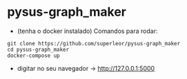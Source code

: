 # pysus-graph_maker

- (tenha o docker instalado)
Comandos para rodar:
```
git clone https://github.com/superleor/pysus-graph_maker
cd pysus-graph_maker
docker-compose up
```

- digitar no seu navegador -> http://127.0.0.1:5000

